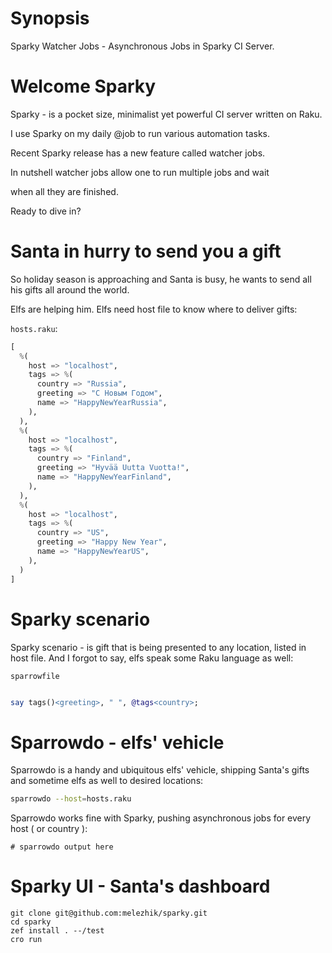 # Synopsis

Sparky Watcher Jobs - Asynchronous Jobs in Sparky CI Server.

# Welcome Sparky

Sparky - is a pocket size, minimalist yet powerful CI server written on Raku.

I use Sparky on my daily @job to run various automation tasks.

Recent Sparky release has a new feature called watcher jobs.

In nutshell watcher jobs allow one to run multiple jobs and wait

when all they are finished. 

Ready to dive in?


# Santa in hurry to send you a gift

So holiday season is approaching and Santa is busy, he wants to
send all his gifts all around the world. 

Elfs are helping him. Elfs need host file to know where to deliver gifts:

`hosts.raku`:

```raku
[
  %(
    host => "localhost",
    tags => %(
      country => "Russia",
      greeting => "С Новым Годом",
      name => "HappyNewYearRussia",
    ),
  ),
  %(
    host => "localhost",
    tags => %(
      country => "Finland",
      greeting => "Hyvää Uutta Vuotta!",
      name => "HappyNewYearFinland",
    ),
  ),
  %(
    host => "localhost",
    tags => %(
      country => "US",
      greeting => "Happy New Year",
      name => "HappyNewYearUS",
    ),
  )
]
```

# Sparky scenario

Sparky scenario - is gift that is being presented to any location,
listed in host file. And I forgot to say, elfs speak some Raku language as well:

`sparrowfile`



```raku

say tags()<greeting>, " ", @tags<country>;

```

# Sparrowdo - elfs' vehicle

Sparrowdo is a handy and ubiquitous elfs' vehicle, shipping Santa's gifts and 
sometime elfs as well to desired locations:


```bash
sparrowdo --host=hosts.raku
```

Sparrowdo works fine with Sparky, pushing asynchronous jobs for every host ( or country ):

```
# sparrowdo output here
```


# Sparky UI - Santa's dashboard

```
git clone git@github.com:melezhik/sparky.git
cd sparky
zef install . --/test
cro run
```
